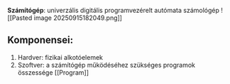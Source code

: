 **Számítógép**: univerzális digitális programvezérelt autómata számológép
![[Pasted image 20250915182049.png]]
## Komponensei:
1. Hardver: fizikai alkotóelemek
2. Szoftver: a számítógép működéséhez szükséges programok összessége
[[Program]]